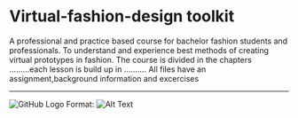 # Virtual-fashion-design toolkit
A professional and practice based course for bachelor fashion students and professionals. To understand and experience best methods of creating virtual 
prototypes in fashion. The course is divided in the chapters .........each lesson is build up in .......... All files have an assignment,background information and excercises
___

![GitHub Logo](/images/logo.png)
Format: ![Alt Text](https://www.youtube.com/watch?v=eg-Mg55M5QQ)



